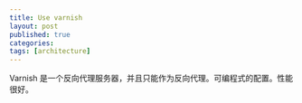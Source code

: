 ```yaml
---
title: Use varnish
layout: post
published: true
categories: 
tags: [architecture]
---
```


Varnish 是一个反向代理服务器，并且只能作为反向代理。可编程式的配置。性能很好。
